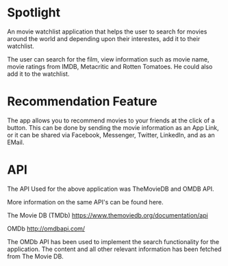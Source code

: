 # Spotlight

An movie watchlist application that helps the user to search for movies around the world and depending upon their interestes, add it to their watchlist.

The user can search for the film, view information such as movie name, movie ratings from IMDB, Metacritic and Rotten Tomatoes. He could also add it to the watchlist.

# Recommendation Feature

The app allows you to recommend movies to your friends at the click of a button. This can be done by sending the movie information as an App Link, or it can be shared via Facebook, Messenger, Twitter, LinkedIn, and as an EMail.

# API

The API Used for the above application was TheMovieDB and OMDB API.

More information on the same API's can be found here.


The Movie DB (TMDb)
https://www.themoviedb.org/documentation/api

OMDb
http://omdbapi.com/

The OMDb API has been used to implement the search functionality for the application. The content and all other relevant information has been fetched from The Movie DB.




